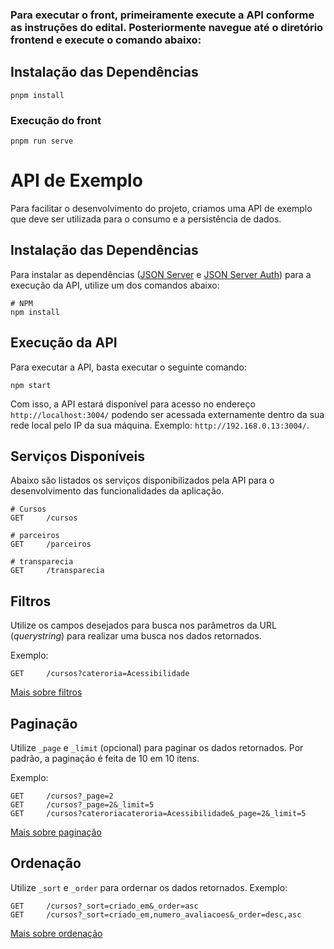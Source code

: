 ### Para executar o front, primeiramente execute a API conforme as instruções do edital. Posteriormente navegue até o diretório frontend e execute o comando abaixo:

## Instalação das Dependências
```
pnpm install
```

### Execução do front

```
pnpm run serve
```
# API de Exemplo

Para facilitar o desenvolvimento do projeto, criamos uma API de exemplo que deve ser utilizada para o consumo e a persistência de dados.

## Instalação das Dependências

Para instalar as dependências ([JSON Server](https://github.com/typicode/json-server) e [JSON Server Auth](https://github.com/jeremyben/json-server-auth)) para a execução da API, utilize um dos comandos abaixo:
```
# NPM
npm install
```

## Execução da API

Para executar a API, basta executar o seguinte comando:

```
npm start
```

Com isso, a API estará disponível para acesso no endereço ```http://localhost:3004/``` podendo ser acessada externamente dentro da sua rede local pelo IP da sua máquina. Exemplo: ```http://192.168.0.13:3004/```.

## Serviços Disponíveis

Abaixo são listados os serviços disponibilizados pela API para o desenvolvimento das funcionalidades da aplicação.
```
# Cursos
GET     /cursos

# parceiros
GET     /parceiros

# transparecia
GET     /transparecia
```

## Filtros

Utilize os campos desejados para busca nos parâmetros da URL (_querystring_) para realizar uma busca nos dados retornados.

Exemplo:
```
GET     /cursos?cateroria=Acessibilidade
```

[Mais sobre filtros](https://github.com/typicode/json-server#filter)

## Paginação

Utilize ```_page``` e ```_limit``` (opcional) para paginar os dados retornados. Por padrão, a paginação é feita de 10 em 10 itens.

Exemplo:
```
GET     /cursos?_page=2
GET     /cursos?_page=2&_limit=5
GET     /cursos?cateroriacateroria=Acessibilidade&_page=2&_limit=5
```

[Mais sobre paginação](https://github.com/typicode/json-server#paginate)

## Ordenação

Utilize ```_sort``` e ```_order``` para ordernar os dados retornados. Exemplo:
```
GET     /cursos?_sort=criado_em&_order=asc
GET     /cursos?_sort=criado_em,numero_avaliacoes&_order=desc,asc
```

[Mais sobre ordenação](https://github.com/typicode/json-server#sort)
